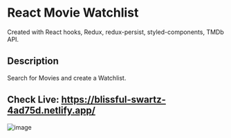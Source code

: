 # React Movie Watchlist

Created with React hooks, Redux, redux-persist, styled-components, TMDb API.

## Description
Search for Movies and create a Watchlist.


## Check Live: https://blissful-swartz-4ad75d.netlify.app/

![image](https://user-images.githubusercontent.com/61046794/126298981-09580513-ed15-4ed2-b26f-fbdfceec328a.png)

